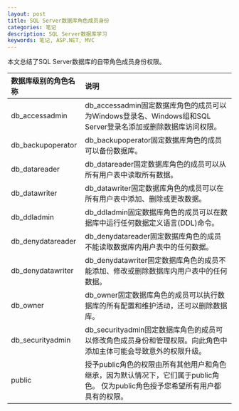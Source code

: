 ```yaml
---
layout: post
title: SQL Server数据库角色成员身份
categories: 笔记
description: SQL Server数据库学习
keywords: 笔记, ASP.NET, MVC
---
```


本文总结了SQL Server数据库的自带角色成员身份权限。

<!-- more -->

|数据库级别的角色名称|说明|
|:-----------------|:---|
|db_accessadmin|db_accessadmin固定数据库角色的成员可以为Windows登录名、Windows组和SQL Server登录名添加或删除数据库访问权限。|
|db_backupoperator|db_backupoperator固定数据库角色的成员可以备份数据库。|
|db_datareader|db_datareader固定数据库角色的成员可以从所有用户表中读取所有数据。|
|db_datawriter|db_datawriter固定数据库角色的成员可以在所有用户表中添加、删除或更改数据。|
|db_ddladmin|db_ddladmin固定数据库角色的成员可以在数据库中运行任何数据定义语言(DDL)命令。|
|db_denydatareader|db_denydatareader固定数据库角色的成员不能读取数据库内用户表中的任何数据。|
|db_denydatawriter|db_denydatawriter固定数据库角色的成员不能添加、修改或删除数据库内用户表中的任何数据。|
|db_owner|db_owner固定数据库角色的成员可以执行数据库的所有配置和维护活动，还可以删除数据库。|
|db_securityadmin|db_securityadmin固定数据库角色的成员可以修改角色成员身份和管理权限。向此角色中添加主体可能会导致意外的权限升级。|
|public|授予public角色的权限由所有其他用户和角色继承，因为默认情况下，它们属于public角色。 仅为public角色授予您希望所有用户都具有的权限。|